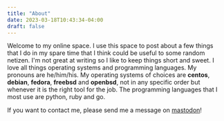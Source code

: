 ```yaml
---
title: "About"
date: 2023-03-18T10:43:34-04:00
draft: false
---
```


Welcome to my online space. I use this space to post about a few things that I do in my spare time
that I think could be useful to some random netizen. I'm not great at writing so I like to keep things
short and sweet. I love all things operating systems and programming languages. My pronouns are he/him/his. My operating systems of choices are **centos**,  **debian**,  **fedora**, **freebsd** and **openbsd**, not in any specific order but whenever it is the right tool for the job. The programming languages that I most use are python, ruby and go.

If you want to contact me, please send me a message on [mastodon](https://freeradical.zone/@loop0)! 